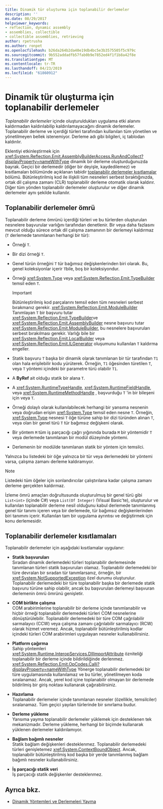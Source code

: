 ```yaml
---
title: Dinamik tür oluşturma için toplanabilir derlemeler
description: ''
ms.date: 08/29/2017
helpviewer_keywords:
- reflection, dynamic assembly
- assemblies, collectible
- collectible assemblies, retrieving
author: rpetrusha
ms.author: ronpet
ms.openlocfilehash: b26da264b2da40e19db4bc5e3b3575505f5c979c
ms.sourcegitcommit: 9b552addadfb57fab0b9e7852ed4f1f1b8a42f8e
ms.translationtype: MT
ms.contentlocale: tr-TR
ms.lasthandoff: 04/23/2019
ms.locfileid: "61860912"
---
```

# <a name="collectible-assemblies-for-dynamic-type-generation"></a>Dinamik tür oluşturma için toplanabilir derlemeler

*Toplanabilir derlemeler* içinde oluşturuldukları uygulama etki alanını kaldırmadan kaldırılabilip kaldırılamayacağını dinamik derlemeler. Toplanabilir derleme ve içerdiği türleri tarafından kullanılan tüm yönetilen ve yönetilmeyen bellek istenemiyor. Derleme adı gibi bilgileri, iç tablodan kaldırılır.

Eklentiyi etkinleştirmek için <xref:System.Reflection.Emit.AssemblyBuilderAccess.RunAndCollect?displayProperty=nameWithType> dinamik bir derleme oluşturduğunuzda bayrak. Geçici bir derlemedir (diğer bir deyişle, kaydedilemez) ve kısıtlamaları bölümünde açıklanan tabidir [toplanabilir derlemeler kısıtlamalar](#restrictions-on-collectible-assemblies) bölümü. Bütünleştirilmiş kod ile ilişkili tüm nesneleri serbest bıraktığınızda, ortak dil çalışma zamanı (CLR) toplanabilir derleme otomatik olarak kaldırır. Diğer tüm yönden toplanabilir derlemeler oluşturulur ve diğer dinamik derlemeler aynı şekilde kullanılır.

## <a name="lifetime-of-collectible-assemblies"></a>Toplanabilir derlemeler ömrü

Toplanabilir derleme ömrünü içerdiği türleri ve bu türlerden oluşturulan nesnelere başvurular varlığını tarafından denetlenir. Bir veya daha fazlasını mevcut olduğu sürece ortak dil çalışma zamanının bir derlemeyi kaldırmaz (`T` derlemede tanımlanan herhangi bir tür): 

- Örneği `T`.

- Bir dizi örneği `T`.
 
- Genel türün örneğini `T` tür bağımsız değişkenlerinden biri olarak. Bu, genel koleksiyonlar içerir `T`bile, boş bir koleksiyondur.

- Örneği <xref:System.Type> veya <xref:System.Reflection.Emit.TypeBuilder> temsil eden `T`. 

   > [!IMPORTANT]
   > Bütünleştirilmiş kod parçalarını temsil eden tüm nesneleri serbest bırakmanız gerekir. <xref:System.Reflection.Emit.ModuleBuilder> Tanımlayan `T` bir başvuru tutar <xref:System.Reflection.Emit.TypeBuilder>ve <xref:System.Reflection.Emit.AssemblyBuilder> nesne başvuru tutar <xref:System.Reflection.Emit.ModuleBuilder>, bu nesnelere başvuruları serbest bırakılması gerekir. Varlığı bile bir <xref:System.Reflection.Emit.LocalBuilder> veya <xref:System.Reflection.Emit.ILGenerator> oluşumunu kullanılan `T` kaldırma engeller.

- Statik başvuru `T` başka bir dinamik olarak tanımlanan bir tür tarafından `T1` olan hala erişilebilir kodu yürüterek. Örneğin, `T1` öğesinden türetilen `T`, veya `T` yöntemi içindeki bir parametre türü olabilir `T1`.
 
- A **ByRef** ait olduğu statik bir alana `T`.

- A <xref:System.RuntimeTypeHandle>, <xref:System.RuntimeFieldHandle>, veya <xref:System.RuntimeMethodHandle> , başvurduğu `T` 'in bir bileşeni için veya `T`.

- Örneği dolaylı olarak kullanılabilecek herhangi bir yansıma nesnenin veya doğrudan erişim <xref:System.Type> temsil eden nesne `T`. Örneğin, <xref:System.Type> nesnesi `T` öğe türüne sahip bir dizi türünden alınan `T`, veya olan bir genel türü `T` tür bağımsız değişkeni olarak. 

- Bir yöntem `M` tüm iş parçacığı çağrı yığınında burada `M` bir yöntemidir `T` veya derlemede tanımlanan bir modül düzeyinde yöntemi.

- Derlemenin bir modülde tanımlanan statik bir yöntem için temsilci.

Yalnızca bu listedeki bir öğe yalnızca bir tür veya derlemedeki bir yöntemi varsa, çalışma zamanı derleme kaldıramıyor.

> [!NOTE]
> Listedeki tüm öğeler için sonlandırıcılar çalıştırılana kadar çalışma zamanı derleme gerçekten kaldırmaz.

İzleme ömrü amaçları doğrultusunda oluşturulmuş bir genel türü gibi `List<int>` (içinde C#) veya `List(Of Integer)` (Visual Basic'te), oluşturulur ve kullanılan toplanabilir derleme nesil olduğunu kabul derlemede tanımlanmış genel tür tanımı içeren veya bir derlemede, tür bağımsız değişkenlerinden biri tanımını içerir. Kullanılan tam bir uygulama ayrıntısı ve değiştirmek için konu derlemesidir.
 
## <a name="restrictions-on-collectible-assemblies"></a>Toplanabilir derlemeler kısıtlamaları

Toplanabilir derlemeler için aşağıdaki kısıtlamalar uygulanır: 

- **Statik başvuruları**   
  Sıradan dinamik derlemedeki türleri toplanabilir derlemesinde tanımlanan türleri statik başvuruları olamaz. Toplanabilir derlemedeki bir türe devralan bir sıradan tür tanımlarsanız, örneğin, bir <xref:System.NotSupportedException> özel durumu oluşturulur. Toplanabilir derlemedeki bir türe toplanabilir başka bir derlemede statik başvuru türüne sahip olabilir, ancak bu başvurulan derlemeyi başvuran derlemenin ömrü ömrünü genişletir.

- **COM birlikte çalışma**   
   COM arabirimlerine toplanabilir bir derleme içinde tanımlanabilir ve hiçbir örneği toplanabilir derlemedeki türleri COM nesnelerine dönüştürülebilir. Toplanabilir derlemedeki bir türe COM çağrılabilir sarmalayıcı (CCW) veya çalışma zamanı çağrılabilir sarmalayıcı (RCW) olarak hizmet veremez. Ancak, toplanabilir bütünleştirilmiş kodlar içindeki türleri COM arabirimleri uygulayan nesneler kullanabilirsiniz.

- **Platform çağırma**   
   Sahip yöntemleri <xref:System.Runtime.InteropServices.DllImportAttribute> özniteliği toplanabilir bir derleme içinde bildirildiğinde derlenmez. <xref:System.Reflection.Emit.OpCodes.Calli?displayProperty=nameWithType> Yönerge toplanabilir derlemedeki bir türe uygulamasında kullanılamaz ve bu türler, yönetilmeyen koda sıralanamaz. Ancak, yerel kod içine toplanabilir olmayan bir derlemede bildirilmiş bir giriş noktası kullanarak çağırabilirsiniz.
 
- **Hazırlama**   
   Toplanabilir derlemeler içinde tanımlanan nesneler (özellikle, temsilciler) sıralanamaz. Tüm geçici yayılan türlerinde bir sınırlama budur.

- **Derleme yükleme**   
   Yansıma yayma toplanabilir derlemeler yüklemek için desteklenen tek mekanizmadır. Derleme yükleme, herhangi bir biçimde kullanarak yüklenen derlemeler kaldırılamıyor.
 
- **Bağlam bağımlı nesneler**    
   Statik bağlam değişkenleri desteklenmez. Toplanabilir derlemedeki türleri genişletemez <xref:System.ContextBoundObject>. Ancak, toplanabilir bütünleştirilmiş kod başka bir yerde tanımlanmış bağlam bağımlı nesneler kullanabilirsiniz.

- **İş parçacığı statik veri**       
   İş parçacığı statik değişkenler desteklenmez.

## <a name="see-also"></a>Ayrıca bkz.

- [Dinamik Yöntemleri ve Derlemeleri Yayma](emitting-dynamic-methods-and-assemblies.md)
